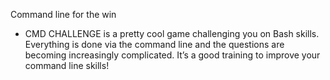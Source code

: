 Command line for the win
- CMD CHALLENGE is a pretty cool game challenging you on Bash skills. Everything is done via the command line and the questions are becoming increasingly complicated. It’s a good training to improve your command line skills!

